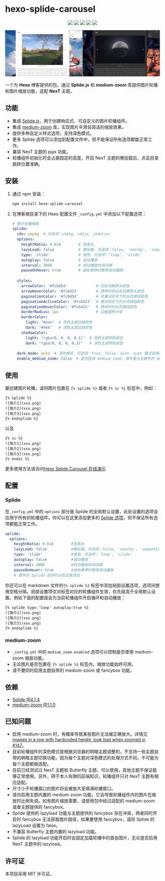 # hexo-splide-carousel
<p align="center">
    <a href="https://github.com/Siriusq/hexo-splide-carousel/blob/master/README.md"><img src="https://img.shields.io/badge/ENGLISH_README-4285F4?style=for-the-badge&logo=googletranslate&logoColor=ffffff"/></a>
    <a href="https://siriusq.top/splide-demo.html"><img src="https://img.shields.io/badge/Live%20Demo-%23fac03d?style=for-the-badge&logo=github&logoColor=%23222222"/></a>
    <a href="https://github.com/Siriusq/hexo-splide-carousel/blob/master/LICENSE"><img src="https://img.shields.io/badge/License-MIT-%23e3eb98?style=for-the-badge"/></a>
    <a href="https://hexo.io/"><img src="https://img.shields.io/badge/HEXO-7.3.0-%230E83CD?style=for-the-badge&logo=hexo"/></a>
    <a href="https://www.npmjs.com/"><img src="https://img.shields.io/badge/NPM-10.8.2-%23CB3837?style=for-the-badge&logo=npm&logoColor=%23CB3837"/></a>
</p>

![](./preview.jpg)

一个为 **Hexo** 博客提供的包，通过 **Splide.js** 和 **medium-zoom** 库提供图片轮播和图片缩放功能，适配 **NexT** 主题。

## 功能
- 集成 [Splide.js](https://splidejs.com/)，用于创建响应式、可自定义的图片轮播组件。
- 集成 [medium-zoom](https://medium-zoom.francoischalifour.com/) 库，实现图片平滑且简洁的缩放效果。
- 提供多种自定义样式选项，支持深色模式。
- 更多 Splide 选项可以添加到配置文件中，但不能保证所有选项都能正常工作。
- 兼容 NexT 主题的 pjax 功能。
- 轮播组件初始化时会占据固定的高度，开启 NexT 主题的懒加载后，点击目录跳转位置准确。

## 安装
1. 通过 npm 安装：
   ```bash
   npm install hexo-splide-carousel
   ```
2. 在博客根目录下的 Hexo 配置文件 `_config.yml` 中添加以下配置选项：
   ```yaml
   # 图片轮播缩放
   splide:
     cdn: unpkg  # 可选项：unpkg, cdnjs, jsdelivr
     options:
       heightRatio: 0.618        # 宽高比
       lazyLoad: false           # 懒加载，可选项：false, 'nearby', 'sequential'
       type: 'slide'             # 类型，可选项：'loop', 'slide'
       autoplay: false           # 自动播放
       interval: 3000            # 自动播放时间间隔
       pauseOnHover: true        # 鼠标悬停时暂停自动播放

     styles:
       arrowColor: '#fc8d5d'             # 左右切换箭头颜色
       arrowHoverColor: '#fc6423'        # 悬停时的左右切换箭头颜色
       paginationColor: '#fc8d5d'        # 非激活状态下的分页按钮颜色
       paginationActiveColor: '#fc6423'  # 激活状态下的分页按钮颜色
       paginationHoverColor: '#fc6423'   # 悬停时的分页按钮颜色
       borderRadius: 1px                 # 边框圆角半径
       borderColor:
         light: "#eee"  # 亮色主题边框颜色
         dark: "#444"   # 深色主题边框颜色
       shadowColor:
         light: "rgba(0, 0, 0, 0.1)"  # 亮色主题阴影颜色
         dark: "rgba(0, 0, 0, 0.3)"   # 深色主题阴影颜色

     dark_mode: auto  # 深色模式，可选项：true, false, auto. auto 模式会根据浏览器主题自动设置
     enable_medium_zoom: false  # 是否启用 medium zoom，请不要与主题中的 medium zoom 同时启用
   ```

## 使用
要创建图片轮播，请将图片包裹在 `{% splide %}` 或者 `{% sc %}` 标签中，例如：
```
{% splide %}
![简介1](xxx.png)
![简介2](xxx.png)
![简介3](xxx.png)
{% endsplide %}
```
以及
```
{% sc %}
![简介1](xxx.png)
![简介2](xxx.png)
![简介3](xxx.png)
{% endsc %}
```
更多使用方法请访问[Hexo Splide Carousel 在线演示](https://siriusq.top/splide-demo.html)

## 配置
### Splide
在`_config.yml` 中的 `options` 部分是 Splide 的全局默认设置，此处设置的选项会应用于所有的轮播组件。你可以在这里添加更多的 [Splide 选项](https://splidejs.com/guides/options/#options)，但不保证所有选项都能正常工作。
```yaml
splide:
  options:
    heightRatio: 0.618        #宽高比
    lazyLoad: false           #懒加载，可选项：false, 'nearby', 'sequential'
    type: 'slide'             #类型，可选项：'loop', 'slide'
    autoplay: false           #自动播放
    interval: 3000            #自动播放时间间隔
    pauseOnHover: true        #鼠标悬停时暂停自动播放
    # 更多的 Splide 选项可以在这里添加
```

你还可以在 markdown 文件的`{% splide %}` 标签中添加局部设置选项，选项间使用空格分隔，局部设置项仅对标签对应的轮播组件生效，优先级高于全局默认设置。例如下面的配置就会为当前轮播组件开启循环和自动播放：
```
{% splide type:'loop' autoplay:true %}
![简介1](xxx.png)
![简介2](xxx.png)
![简介3](xxx.png)
{% endsplide %}
```

### medium-zoom
- `_config.yml` 中的 `medium_zoom.enabled` 选项可以控制是否使用 medium-zoom 缩放功能。
- 无论图片是否包裹在 `{% splide %}` 标签内，缩放功能始终可用。
- 请不要同时启用主题自带的 medium-zoom 或 fancybox 功能。

## 依赖
- [Splide @4.1.4](https://github.com/Splidejs/splide)
- [medium-zoom @1.1.0](https://github.com/francoischalifour/medium-zoom)

## 已知问题
- 启用 medium-zoom 时，有概率导致某些图片无法被正确放大。详情见 [images in a row with hardcoded height, look bad when zoomed in #147](https://github.com/francoischalifour/medium-zoom/issues/147)。
- 目前轮播组件的深色模式是根据浏览器的明暗主题调整的，不支持一些主题自带的明暗主题切换功能，因为每个主题对深色模式的处理方式不同，不可能为每个主题都做适配。
- 目前已经测试过 NexT 主题和 Butterfly 主题，可以使用，其他主题不保证能够正常使用。另外，碍于本人有限的前端知识，轮播组件只对 NexT 主题有相应适配。
- 尺寸小于轮播窗口的图片将会被放大至填满轮播窗口。
- 请勿启用主题内置的 medium-zoom 功能，它会导致轮播组件内的图片在缩放时比例失调。如有图片缩放需要，请使用包中经过适配的 medium-zoom 或者主题提供的 fancybox。
- Splide 提供的 lazyload 功能与主题提供的 fancybox 存在冲突，两者同时开启时 fancybox 无法获取图片路径，如果要使用 fancybox，请将 Splide 的 lazyLoad 设置为 false。
- 不兼容 Butterfly 主题内置的 lazyload 功能。
- Splide 的 lazyload 功能开启时会固定加载轮播中的首张图片，无论是否启用 NexT 主题中的 lazyload。 

## 许可证
本项目采用 MIT 许可证。